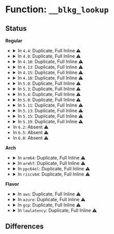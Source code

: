 # Function: <code>__blkg_lookup</code>

## Status
<b>Regular</b>
<ul>
<li>
<details>
<summary>In <code>4.4</code>: Duplicate, Full Inline ⚠️</summary>

**Collision:** Static Duplication

**Inline:** Full

**Transformation:** False

**Instances:**

```
In block/blk-core.c (ffffffff813b61e0)
Location: include/linux/blk-cgroup.h:266
Inline: True
Inline callers:
  - block/blk-core.c:generic_make_request_checks
  - block/blk-core.c:get_request
```
```
In block/blk-cgroup.c (ffffffff813d7ca2)
Location: include/linux/blk-cgroup.h:266
Inline: True
Inline callers:
  - block/blk-cgroup.c:blkg_create
  - block/blk-cgroup.c:blkg_stat_recursive_sum
  - block/blk-cgroup.c:blkg_rwstat_recursive_sum
```
```
In block/blk-throttle.c (ffffffff813daa83)
Location: include/linux/blk-cgroup.h:266
Inline: True
Inline callers:
  - block/blk-throttle.c:tg_conf_updated
  - block/blk-throttle.c:blk_throtl_drain
```
```
In block/cfq-iosched.c (ffffffff813e185d)
Location: include/linux/blk-cgroup.h:266
Inline: True
Inline callers:
  - block/cfq-iosched.c:cfq_get_queue
```
</details>
</li>
<li>
<details>
<summary>In <code>4.8</code>: Duplicate, Full Inline ⚠️</summary>

**Collision:** Static Duplication

**Inline:** Full

**Transformation:** False

**Instances:**

```
In block/blk-core.c (ffffffff813fb016)
Location: include/linux/blk-cgroup.h:266
Inline: True
Inline callers:
  - block/blk-core.c:generic_make_request_checks
  - block/blk-core.c:get_request
```
```
In block/blk-cgroup.c (ffffffff8141de9f)
Location: include/linux/blk-cgroup.h:266
Inline: True
Inline callers:
  - block/blk-cgroup.c:blkg_rwstat_recursive_sum
  - block/blk-cgroup.c:blkg_stat_recursive_sum
  - block/blk-cgroup.c:blkg_create
```
```
In block/blk-throttle.c (ffffffff81421d5c)
Location: include/linux/blk-cgroup.h:266
Inline: True
Inline callers:
  - block/blk-throttle.c:blk_throtl_drain
  - block/blk-throttle.c:tg_conf_updated
```
```
In block/cfq-iosched.c (ffffffff81427a8d)
Location: include/linux/blk-cgroup.h:266
Inline: True
Inline callers:
  - block/cfq-iosched.c:cfq_get_queue
```
</details>
</li>
<li>
<details>
<summary>In <code>4.10</code>: Duplicate, Full Inline ⚠️</summary>

**Collision:** Static Duplication

**Inline:** Full

**Transformation:** False

**Instances:**

```
In block/blk-core.c (ffffffff81414ae1)
Location: include/linux/blk-cgroup.h:266
Inline: True
Inline callers:
  - block/blk-core.c:generic_make_request_checks
  - block/blk-core.c:get_request
```
```
In block/blk-cgroup.c (ffffffff8143945f)
Location: include/linux/blk-cgroup.h:266
Inline: True
Inline callers:
  - block/blk-cgroup.c:blkg_rwstat_recursive_sum
  - block/blk-cgroup.c:blkg_stat_recursive_sum
  - block/blk-cgroup.c:blkg_create
```
```
In block/blk-throttle.c (ffffffff8143cebc)
Location: include/linux/blk-cgroup.h:266
Inline: True
Inline callers:
  - block/blk-throttle.c:blk_throtl_drain
  - block/blk-throttle.c:tg_conf_updated
```
```
In block/cfq-iosched.c (ffffffff8144168d)
Location: include/linux/blk-cgroup.h:266
Inline: True
Inline callers:
  - block/cfq-iosched.c:cfq_get_queue
```
</details>
</li>
<li>
<details>
<summary>In <code>4.13</code>: Duplicate, Full Inline ⚠️</summary>

**Collision:** Static Duplication

**Inline:** Full

**Transformation:** False

**Instances:**

```
In block/blk-core.c (ffffffff8142478e)
Location: include/linux/blk-cgroup.h:266
Inline: True
Inline callers:
  - block/blk-core.c:generic_make_request_checks
  - block/blk-core.c:get_request
```
```
In block/blk-cgroup.c (ffffffff81447a01)
Location: include/linux/blk-cgroup.h:266
Inline: True
Inline callers:
  - block/blk-cgroup.c:blkg_conf_prep
  - block/blk-cgroup.c:blkg_rwstat_recursive_sum
  - block/blk-cgroup.c:blkg_stat_recursive_sum
  - block/blk-cgroup.c:blkg_lookup_create
  - block/blk-cgroup.c:blkg_lookup_create
  - block/blk-cgroup.c:blkg_create
```
```
In block/blk-throttle.c (ffffffff8144c1f0)
Location: include/linux/blk-cgroup.h:266
Inline: True
Inline callers:
  - block/blk-throttle.c:blk_throtl_drain
  - block/blk-throttle.c:throtl_upgrade_state
  - block/blk-throttle.c:tg_conf_updated
```
```
In block/cfq-iosched.c (ffffffff8145097d)
Location: include/linux/blk-cgroup.h:266
Inline: True
Inline callers:
  - block/cfq-iosched.c:cfq_get_queue
```
</details>
</li>
<li>
<details>
<summary>In <code>4.15</code>: Duplicate, Full Inline ⚠️</summary>

**Collision:** Static Duplication

**Inline:** Full

**Transformation:** False

**Instances:**

```
In block/blk-core.c (ffffffff8144d8c5)
Location: include/linux/blk-cgroup.h:262
Inline: True
Inline callers:
  - block/blk-core.c:generic_make_request_checks
  - block/blk-core.c:get_request
```
```
In block/blk-mq.c (ffffffff8145bf14)
Location: include/linux/blk-cgroup.h:262
Inline: True
Inline callers:
  - block/blk-mq.c:blk_mq_bio_to_request
```
```
In block/blk-cgroup.c (ffffffff81474601)
Location: include/linux/blk-cgroup.h:262
Inline: True
Inline callers:
  - block/blk-cgroup.c:blkg_conf_prep
  - block/blk-cgroup.c:blkg_rwstat_recursive_sum
  - block/blk-cgroup.c:blkg_stat_recursive_sum
  - block/blk-cgroup.c:blkg_lookup_create
  - block/blk-cgroup.c:blkg_lookup_create
  - block/blk-cgroup.c:blkg_create
```
```
In block/blk-throttle.c (ffffffff814788f9)
Location: include/linux/blk-cgroup.h:262
Inline: True
Inline callers:
  - block/blk-throttle.c:blk_throtl_drain
  - block/blk-throttle.c:throtl_upgrade_state
  - block/blk-throttle.c:tg_conf_updated
```
```
In block/cfq-iosched.c (ffffffff8147bf8b)
Location: include/linux/blk-cgroup.h:262
Inline: True
Inline callers:
  - block/cfq-iosched.c:cfq_get_queue
```
</details>
</li>
<li>
<details>
<summary>In <code>4.18</code>: Duplicate, Full Inline ⚠️</summary>

**Collision:** Static Duplication

**Inline:** Full

**Transformation:** False

**Instances:**

```
In block/blk-core.c (ffffffff814827fb)
Location: include/linux/blk-cgroup.h:263
Inline: True
Inline callers:
  - block/blk-core.c:generic_make_request_checks
  - block/blk-core.c:get_request
```
```
In block/blk-sysfs.c (ffffffff814870e7)
Location: include/linux/blk-cgroup.h:263
Inline: True
Inline callers:
  - block/blk-sysfs.c:__blk_release_queue
```
```
In block/blk-mq.c (ffffffff8148eae3)
Location: include/linux/blk-cgroup.h:263
Inline: True
Inline callers:
  - block/blk-mq.c:blk_mq_bio_to_request
```
```
In block/blk-cgroup.c (ffffffff814a87f7)
Location: include/linux/blk-cgroup.h:263
Inline: True
Inline callers:
  - block/blk-cgroup.c:blkg_conf_prep
  - block/blk-cgroup.c:blkg_rwstat_recursive_sum
  - block/blk-cgroup.c:blkg_stat_recursive_sum
  - block/blk-cgroup.c:blkg_lookup_create
  - block/blk-cgroup.c:blkg_lookup_create
  - block/blk-cgroup.c:blkg_create
```
```
In block/blk-throttle.c (ffffffff814ad020)
Location: include/linux/blk-cgroup.h:263
Inline: True
Inline callers:
  - block/blk-throttle.c:blk_throtl_drain
  - block/blk-throttle.c:throtl_upgrade_state
  - block/blk-throttle.c:tg_conf_updated
```
```
In block/cfq-iosched.c (ffffffff814b107b)
Location: include/linux/blk-cgroup.h:263
Inline: True
Inline callers:
  - block/cfq-iosched.c:cfq_get_queue
```
</details>
</li>
<li>
<details>
<summary>In <code>5.0</code>: Duplicate, Full Inline ⚠️</summary>

**Collision:** Static Duplication

**Inline:** Full

**Transformation:** False

**Instances:**

```
In block/blk-cgroup.c (ffffffff814c324e)
Location: include/linux/blk-cgroup.h:349
Inline: True
Inline callers:
  - block/blk-cgroup.c:blkcg_maybe_throttle_current
  - block/blk-cgroup.c:blkg_conf_prep
  - block/blk-cgroup.c:blkg_conf_prep
  - block/blk-cgroup.c:blkg_conf_prep
  - block/blk-cgroup.c:blkg_rwstat_recursive_sum
  - block/blk-cgroup.c:blkg_stat_recursive_sum
  - block/blk-cgroup.c:blkg_lookup_create
  - block/blk-cgroup.c:blkg_create
```
```
In block/blk-throttle.c (ffffffff814c73b0)
Location: include/linux/blk-cgroup.h:349
Inline: True
Inline callers:
  - block/blk-throttle.c:blk_throtl_drain
  - block/blk-throttle.c:throtl_upgrade_state
  - block/blk-throttle.c:tg_conf_updated
```
</details>
</li>
<li>
<details>
<summary>In <code>5.3</code>: Duplicate, Full Inline ⚠️</summary>

**Collision:** Static Duplication

**Inline:** Full

**Transformation:** False

**Instances:**

```
In block/blk-cgroup.c (ffffffff814f1924)
Location: include/linux/blk-cgroup.h:356
Inline: True
Inline callers:
  - block/blk-cgroup.c:blkcg_maybe_throttle_current
  - block/blk-cgroup.c:blkg_conf_prep
  - block/blk-cgroup.c:blkg_rwstat_recursive_sum
  - block/blk-cgroup.c:blkg_lookup_create
  - block/blk-cgroup.c:blkg_create
```
```
In block/blk-throttle.c (ffffffff814f5bd5)
Location: include/linux/blk-cgroup.h:356
Inline: True
Inline callers:
  - block/blk-throttle.c:blk_throtl_drain
  - block/blk-throttle.c:throtl_upgrade_state
  - block/blk-throttle.c:tg_conf_updated
```
</details>
</li>
<li>
<details>
<summary>In <code>5.4</code>: Duplicate, Full Inline ⚠️</summary>

**Collision:** Static Duplication

**Inline:** Full

**Transformation:** False

**Instances:**

```
In block/blk-cgroup.c (ffffffff8150af15)
Location: include/linux/blk-cgroup.h:358
Inline: True
Inline callers:
  - block/blk-cgroup.c:blkcg_maybe_throttle_current
  - block/blk-cgroup.c:blkg_conf_prep
  - block/blk-cgroup.c:blkg_rwstat_recursive_sum
  - block/blk-cgroup.c:blkg_lookup_create
  - block/blk-cgroup.c:blkg_create
```
```
In block/blk-throttle.c (ffffffff8150f34e)
Location: include/linux/blk-cgroup.h:358
Inline: True
Inline callers:
  - block/blk-throttle.c:blk_throtl_drain
  - block/blk-throttle.c:throtl_upgrade_state
  - block/blk-throttle.c:tg_conf_updated
```
</details>
</li>
<li>
<details>
<summary>In <code>5.8</code>: Duplicate, Full Inline ⚠️</summary>

**Collision:** Static Duplication

**Inline:** Full

**Transformation:** False

**Instances:**

```
In block/blk-cgroup.c (ffffffff8156bf73)
Location: include/linux/blk-cgroup.h:336
Inline: True
Inline callers:
  - block/blk-cgroup.c:blkcg_maybe_throttle_current
  - block/blk-cgroup.c:blkg_conf_prep
  - block/blk-cgroup.c:blkg_conf_prep
  - block/blk-cgroup.c:blkg_conf_prep
  - block/blk-cgroup.c:blkg_lookup_create
  - block/blk-cgroup.c:blkg_create
```
```
In block/blk-cgroup-rwstat.c (ffffffff8156c3af)
Location: include/linux/blk-cgroup.h:336
Inline: True
Inline callers:
  - block/blk-cgroup-rwstat.c:blkg_rwstat_recursive_sum
```
```
In block/blk-throttle.c (ffffffff8156ee49)
Location: include/linux/blk-cgroup.h:336
Inline: True
Inline callers:
  - block/blk-throttle.c:throtl_upgrade_state
  - block/blk-throttle.c:tg_conf_updated
  - block/blk-throttle.c:blk_throtl_update_limit_valid
```
</details>
</li>
<li>
<details>
<summary>In <code>5.11</code>: Duplicate, Full Inline ⚠️</summary>

**Collision:** Static Duplication

**Inline:** Full

**Transformation:** False

**Instances:**

```
In block/blk-cgroup.c (ffffffff81586c81)
Location: include/linux/blk-cgroup.h:326
Inline: True
Inline callers:
  - block/blk-cgroup.c:blkcg_maybe_throttle_current
  - block/blk-cgroup.c:blkg_conf_prep
  - block/blk-cgroup.c:blkg_conf_prep
  - block/blk-cgroup.c:blkg_conf_prep
  - block/blk-cgroup.c:blkg_lookup_create
  - block/blk-cgroup.c:blkg_lookup_create
  - block/blk-cgroup.c:blkg_lookup_create
  - block/blk-cgroup.c:blkg_create
```
```
In block/blk-cgroup-rwstat.c (ffffffff81587176)
Location: include/linux/blk-cgroup.h:326
Inline: True
Inline callers:
  - block/blk-cgroup-rwstat.c:blkg_rwstat_recursive_sum
```
```
In block/blk-throttle.c (ffffffff81589bfe)
Location: include/linux/blk-cgroup.h:326
Inline: True
Inline callers:
  - block/blk-throttle.c:throtl_upgrade_state
  - block/blk-throttle.c:tg_conf_updated
```
</details>
</li>
<li>
<details>
<summary>In <code>5.13</code>: Duplicate, Full Inline ⚠️</summary>

**Collision:** Static Duplication

**Inline:** Full

**Transformation:** False

**Instances:**

```
In block/blk-cgroup.c (ffffffff8158d9a7)
Location: include/linux/blk-cgroup.h:326
Inline: True
Inline callers:
  - block/blk-cgroup.c:blkcg_maybe_throttle_current
  - block/blk-cgroup.c:blkg_conf_prep
  - block/blk-cgroup.c:blkg_conf_prep
  - block/blk-cgroup.c:blkg_conf_prep
  - block/blk-cgroup.c:blkg_create
```
```
In block/blk-cgroup-rwstat.c (ffffffff8158dfc6)
Location: include/linux/blk-cgroup.h:326
Inline: True
Inline callers:
  - block/blk-cgroup-rwstat.c:blkg_rwstat_recursive_sum
```
```
In block/blk-throttle.c (ffffffff815905fe)
Location: include/linux/blk-cgroup.h:326
Inline: True
Inline callers:
  - block/blk-throttle.c:throtl_upgrade_state
  - block/blk-throttle.c:tg_conf_updated
```
</details>
</li>
<li>
<details>
<summary>In <code>5.15</code>: Duplicate, Full Inline ⚠️</summary>

**Collision:** Static Duplication

**Inline:** Full

**Transformation:** False

**Instances:**

```
In block/blk-cgroup.c (ffffffff815f3417)
Location: include/linux/blk-cgroup.h:331
Inline: True
Inline callers:
  - block/blk-cgroup.c:blkcg_maybe_throttle_current
  - block/blk-cgroup.c:blkg_conf_prep
  - block/blk-cgroup.c:blkg_conf_prep
  - block/blk-cgroup.c:blkg_conf_prep
  - block/blk-cgroup.c:blkg_create
```
```
In block/blk-cgroup-rwstat.c (ffffffff815f3b35)
Location: include/linux/blk-cgroup.h:331
Inline: True
Inline callers:
  - block/blk-cgroup-rwstat.c:blkg_rwstat_recursive_sum
```
```
In block/blk-throttle.c (ffffffff815f75a0)
Location: include/linux/blk-cgroup.h:331
Inline: True
Inline callers:
  - block/blk-throttle.c:throtl_upgrade_state
  - block/blk-throttle.c:tg_conf_updated
```
</details>
</li>
<li>
<details>
<summary>In <code>5.19</code>: Duplicate, Full Inline ⚠️</summary>

**Collision:** Static Duplication

**Inline:** Full

**Transformation:** False

**Instances:**

```
In block/blk-cgroup.c (ffffffff816a49da)
Location: block/blk-cgroup.h:240
Inline: True
Inline callers:
  - block/blk-cgroup.c:blkcg_maybe_throttle_current
  - block/blk-cgroup.c:blkg_conf_prep
  - block/blk-cgroup.c:blkg_conf_prep
  - block/blk-cgroup.c:blkg_conf_prep
  - block/blk-cgroup.c:blkg_create
```
```
In block/blk-cgroup-rwstat.c (ffffffff816a525a)
Location: block/blk-cgroup.h:240
Inline: True
Inline callers:
  - block/blk-cgroup-rwstat.c:blkg_rwstat_recursive_sum
```
```
In block/blk-throttle.c (ffffffff816aa2df)
Location: block/blk-cgroup.h:240
Inline: True
Inline callers:
  - block/blk-throttle.c:throtl_upgrade_state
  - block/blk-throttle.c:throtl_can_upgrade
  - block/blk-throttle.c:blk_throtl_cancel_bios
  - block/blk-throttle.c:tg_conf_updated
```
</details>
</li>
<li>
In <code>6.2</code>: Absent ⚠️
</li>
<li>
In <code>6.5</code>: Absent ⚠️
</li>
<li>
In <code>6.8</code>: Absent ⚠️
</li>
</ul>
<b>Arch</b>
<ul>
<li>
<details>
<summary>In <code>arm64</code>: Duplicate, Full Inline ⚠️</summary>

**Collision:** Static Duplication

**Inline:** Full

**Transformation:** False

**Instances:**

```
In block/blk-cgroup.c (ffff80001060e824)
Location: include/linux/blk-cgroup.h:358
Inline: True
Inline callers:
  - block/blk-cgroup.c:blkcg_maybe_throttle_current
  - block/blk-cgroup.c:blkg_conf_prep
  - block/blk-cgroup.c:blkg_rwstat_recursive_sum
  - block/blk-cgroup.c:blkg_lookup_create
  - block/blk-cgroup.c:blkg_create
```
```
In block/blk-throttle.c (ffff800010612f38)
Location: include/linux/blk-cgroup.h:358
Inline: True
Inline callers:
  - block/blk-throttle.c:blk_throtl_drain
  - block/blk-throttle.c:throtl_upgrade_state
  - block/blk-throttle.c:tg_conf_updated
```
</details>
</li>
<li>
<details>
<summary>In <code>armhf</code>: Duplicate, Full Inline ⚠️</summary>

**Collision:** Static Duplication

**Inline:** Full

**Transformation:** False

**Instances:**

```
In block/blk-cgroup.c (c07b9030)
Location: include/linux/blk-cgroup.h:358
Inline: True
Inline callers:
  - block/blk-cgroup.c:blkcg_maybe_throttle_current
  - block/blk-cgroup.c:blkg_conf_prep
  - block/blk-cgroup.c:blkg_rwstat_recursive_sum
  - block/blk-cgroup.c:blkg_lookup_create
  - block/blk-cgroup.c:blkg_create
```
```
In block/blk-throttle.c (c07bd8b4)
Location: include/linux/blk-cgroup.h:358
Inline: True
Inline callers:
  - block/blk-throttle.c:blk_throtl_drain
  - block/blk-throttle.c:throtl_upgrade_state
  - block/blk-throttle.c:tg_conf_updated
  - block/blk-throttle.c:blk_throtl_update_limit_valid
```
</details>
</li>
<li>
<details>
<summary>In <code>ppc64el</code>: Duplicate, Full Inline ⚠️</summary>

**Collision:** Static Duplication

**Inline:** Full

**Transformation:** False

**Instances:**

```
In block/blk-cgroup.c (c0000000007abd6c)
Location: include/linux/blk-cgroup.h:358
Inline: True
Inline callers:
  - block/blk-cgroup.c:blkcg_maybe_throttle_current
  - block/blk-cgroup.c:blkg_conf_prep
  - block/blk-cgroup.c:blkg_rwstat_recursive_sum
  - block/blk-cgroup.c:blkg_lookup_create
  - block/blk-cgroup.c:blkg_create
```
```
In block/blk-throttle.c (c0000000007b1594)
Location: include/linux/blk-cgroup.h:358
Inline: True
Inline callers:
  - block/blk-throttle.c:blk_throtl_drain
  - block/blk-throttle.c:throtl_upgrade_state
  - block/blk-throttle.c:tg_conf_updated
```
</details>
</li>
<li>
<details>
<summary>In <code>riscv64</code>: Duplicate, Full Inline ⚠️</summary>

**Collision:** Static Duplication

**Inline:** Full

**Transformation:** False

**Instances:**

```
In block/blk-cgroup.c (ffffffe000446cbe)
Location: include/linux/blk-cgroup.h:358
Inline: True
Inline callers:
  - block/blk-cgroup.c:blkcg_maybe_throttle_current
  - block/blk-cgroup.c:blkg_conf_prep
  - block/blk-cgroup.c:blkg_rwstat_recursive_sum
  - block/blk-cgroup.c:blkg_lookup_create
  - block/blk-cgroup.c:blkg_create
```
```
In block/blk-throttle.c (ffffffe00044a478)
Location: include/linux/blk-cgroup.h:358
Inline: True
Inline callers:
  - block/blk-throttle.c:blk_throtl_drain
  - block/blk-throttle.c:throtl_upgrade_state
  - block/blk-throttle.c:tg_conf_updated
```
</details>
</li>
</ul>
<b>Flavor</b>
<ul>
<li>
<details>
<summary>In <code>aws</code>: Duplicate, Full Inline ⚠️</summary>

**Collision:** Static Duplication

**Inline:** Full

**Transformation:** False

**Instances:**

```
In block/blk-cgroup.c (ffffffff815034f5)
Location: include/linux/blk-cgroup.h:358
Inline: True
Inline callers:
  - block/blk-cgroup.c:blkcg_maybe_throttle_current
  - block/blk-cgroup.c:blkg_conf_prep
  - block/blk-cgroup.c:blkg_rwstat_recursive_sum
  - block/blk-cgroup.c:blkg_lookup_create
  - block/blk-cgroup.c:blkg_create
```
```
In block/blk-throttle.c (ffffffff8150792e)
Location: include/linux/blk-cgroup.h:358
Inline: True
Inline callers:
  - block/blk-throttle.c:blk_throtl_drain
  - block/blk-throttle.c:throtl_upgrade_state
  - block/blk-throttle.c:tg_conf_updated
```
</details>
</li>
<li>
<details>
<summary>In <code>azure</code>: Duplicate, Full Inline ⚠️</summary>

**Collision:** Static Duplication

**Inline:** Full

**Transformation:** False

**Instances:**

```
In block/blk-cgroup.c (ffffffff814f39b5)
Location: include/linux/blk-cgroup.h:358
Inline: True
Inline callers:
  - block/blk-cgroup.c:blkcg_maybe_throttle_current
  - block/blk-cgroup.c:blkg_conf_prep
  - block/blk-cgroup.c:blkg_rwstat_recursive_sum
  - block/blk-cgroup.c:blkg_lookup_create
  - block/blk-cgroup.c:blkg_create
```
```
In block/blk-throttle.c (ffffffff814f7dee)
Location: include/linux/blk-cgroup.h:358
Inline: True
Inline callers:
  - block/blk-throttle.c:blk_throtl_drain
  - block/blk-throttle.c:throtl_upgrade_state
  - block/blk-throttle.c:tg_conf_updated
```
</details>
</li>
<li>
<details>
<summary>In <code>gcp</code>: Duplicate, Full Inline ⚠️</summary>

**Collision:** Static Duplication

**Inline:** Full

**Transformation:** False

**Instances:**

```
In block/blk-cgroup.c (ffffffff814ff585)
Location: include/linux/blk-cgroup.h:358
Inline: True
Inline callers:
  - block/blk-cgroup.c:blkcg_maybe_throttle_current
  - block/blk-cgroup.c:blkg_conf_prep
  - block/blk-cgroup.c:blkg_rwstat_recursive_sum
  - block/blk-cgroup.c:blkg_lookup_create
  - block/blk-cgroup.c:blkg_create
```
```
In block/blk-throttle.c (ffffffff815039be)
Location: include/linux/blk-cgroup.h:358
Inline: True
Inline callers:
  - block/blk-throttle.c:blk_throtl_drain
  - block/blk-throttle.c:throtl_upgrade_state
  - block/blk-throttle.c:tg_conf_updated
```
</details>
</li>
<li>
<details>
<summary>In <code>lowlatency</code>: Duplicate, Full Inline ⚠️</summary>

**Collision:** Static Duplication

**Inline:** Full

**Transformation:** False

**Instances:**

```
In block/blk-cgroup.c (ffffffff8151870a)
Location: include/linux/blk-cgroup.h:358
Inline: True
Inline callers:
  - block/blk-cgroup.c:blkcg_maybe_throttle_current
  - block/blk-cgroup.c:blkg_conf_prep
  - block/blk-cgroup.c:blkg_rwstat_recursive_sum
  - block/blk-cgroup.c:blkg_lookup_create
  - block/blk-cgroup.c:blkg_create
```
```
In block/blk-throttle.c (ffffffff8151cf73)
Location: include/linux/blk-cgroup.h:358
Inline: True
Inline callers:
  - block/blk-throttle.c:blk_throtl_drain
  - block/blk-throttle.c:throtl_upgrade_state
  - block/blk-throttle.c:tg_conf_updated
```
</details>
</li>
</ul>

## Differences
